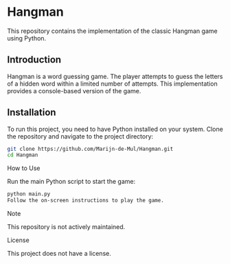 # Hangman

This repository contains the implementation of the classic Hangman game using Python.

## Introduction

Hangman is a word guessing game. The player attempts to guess the letters of a hidden word within a limited number of attempts. This implementation provides a console-based version of the game.

## Installation

To run this project, you need to have Python installed on your system. Clone the repository and navigate to the project directory:

```sh
git clone https://github.com/Marijn-de-Mul/Hangman.git
cd Hangman
```

How to Use

Run the main Python script to start the game:

```sh
python main.py
Follow the on-screen instructions to play the game.
```

Note

This repository is not actively maintained.

License

This project does not have a license.

